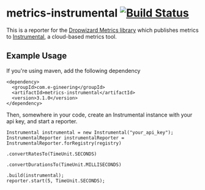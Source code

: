 # metrics-instrumental [![Build Status](https://travis-ci.org/egineering-llc/metrics-instrumental.svg?branch=master)](https://travis-ci.org/egineering-llc/metrics-instrumental)

This is a reporter for the [Dropwizard Metrics library](http://dropwizard.github.io/metrics) which publishes metrics to [Instrumental](http://instrumentalapp.com), a cloud-based metrics tool.

## Example Usage
If you're using maven, add the following dependency


```
<dependency>
  <groupId>com.e-gineering</groupId>
  <artifactId>metrics-instrumental</artifactId>
  <version>3.1.0</version>
</dependency>
```

Then, somewhere in your code, create an Instrumental instance with your api key, and start a reporter.

```
Instrumental instrumental = new Instrumental("your_api_key");
InstrumentalReporter instrumentalReporter = InstrumentalReporter.forRegistry(registry)
                                                                .convertRatesTo(TimeUnit.SECONDS)
                                                                .convertDurationsTo(TimeUnit.MILLISECONDS)
                                                                .build(instrumental);
reporter.start(5, TimeUnit.SECONDS);
```

